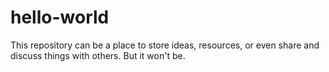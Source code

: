 # hello-world
This repository can be a place to store ideas, resources, or even share and discuss things with others. But it won't be.
